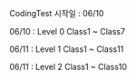 CodingTest
시작일 : 06/10

06/10 : Level 0 Class1 ~ Class7

06/11 : Level 1 Class1 ~ Class11

06/11 : Level 2 Class1 ~ Class10
